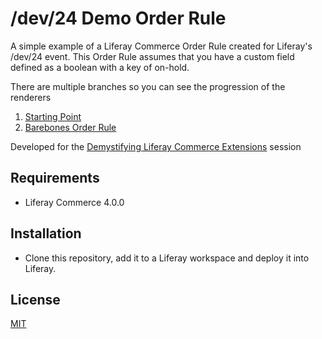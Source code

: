 # /dev/24 Demo Order Rule

A simple example of a Liferay Commerce Order Rule created for Liferay's /dev/24 event.  This Order Rule assumes that 
you have a custom field defined as a boolean with a key of on-hold.   

There are multiple branches so you can see the progression of the renderers
1. [Starting Point](https://github.com/jhanda/demo-order-rule/tree/1-starting-point)
2. [Barebones Order Rule]()


Developed for the [Demystifying Liferay Commerce Extensions](https://liferay.dev/twentyfour#Demystifying%20Liferay%20Commerce%20Extensions) session


## Requirements

- Liferay Commerce 4.0.0

## Installation

- Clone this repository, add it to a Liferay workspace and deploy it into Liferay.

## License

[MIT](LICENSE)
